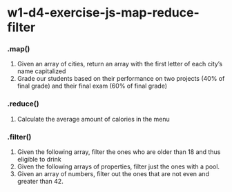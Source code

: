 # w1-d4-exercise-js-map-reduce-filter

### .map()

1. Given an array of cities, return an array with the first letter of each city’s name capitalized
2. Grade our students based on their performance on two projects (40% of final grade) and their final exam (60% of final grade)

### .reduce()

1. Calculate the average amount of calories in the menu

### .filter()

1. Given the following array, filter the ones who are older than 18 and thus eligible to drink
2. Given the following arrays of properties, filter just the ones with a pool.
3. Given an array of numbers, filter out the ones that are not even and greater than 42.
